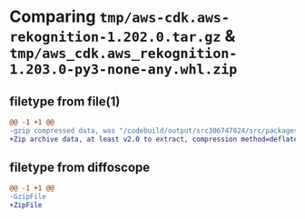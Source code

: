 # Comparing `tmp/aws-cdk.aws-rekognition-1.202.0.tar.gz` & `tmp/aws_cdk.aws_rekognition-1.203.0-py3-none-any.whl.zip`

## filetype from file(1)

```diff
@@ -1 +1 @@
-gzip compressed data, was "/codebuild/output/src306747024/src/packages/@aws-cdk/aws-rekognition/dist/python/aws-cdk.aws-rekognition-1.202.0.tar", last modified: Fri May 19 23:12:49 2023, max compression
+Zip archive data, at least v2.0 to extract, compression method=deflate
```

## filetype from diffoscope

```diff
@@ -1 +1 @@
-GzipFile
+ZipFile
```

